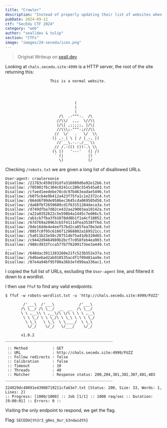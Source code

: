 ```yaml
---
title: "Crawler"
description: "Instead of properly updating their list of websites when they need to, ORG-A has instead just appended their new pages, and hasn't removed any pages that they've taken down. Find the page that is still up and running. Vuln scans on infrastructure are out of scope, and aren't very relevant here. To be clear, there is no requirement to probe infrastructure in this way. Is there a conventional way to indicate to crawlers that you don't want a website indexed?"
pubDate: 2024-09-12
ctf: "SecEdu CTF 2024"
category: "web"
author: "sealldev & tulip"
section: "CTFs"
image: "images/24-secedu/icon.png"
---
```


> Original Writeup on [seall.dev](https://seall.dev/posts/seceduweek12024#crawler)

Looking at `chals.secedu.site:4999` is a HTTP server, the root of the site returning this:
```
                    This is a normal website.



                    
                               (
                               )
                               (
                        /\  .-"""-.  /\
                       //\\/  ,,,  \//\\
                       |/\| ,;;;;;, |/\|
                       //\\\;-"""-;///\\
                      //  \/   .   \/  \\
                     (| ,-_| \ | / |_-, |)
                       //`__\.-.-./__`\\
                      // /.-(() ())-.\ \\
                     (\ |)   '---'   (| /)
                      ` (|           |) `
                        \)           (/
```

Checking `/robots.txt` we are given a long list of disallowed URLs.

```
User-agent: crawleroonie
Disallow: /21783c459d191dfa316089d6a92e12b6.txt
Disallow: /705901f6c304c0241cc280c554545a03.txt
Disallow: /cfaed1eedebe78cdc97b463eadae5496.txt
Disallow: /b075cb4e9b412a423f75fa1c1e2372c4.txt
Disallow: /864d6f99de9586ec3645cda069505d58.txt
Disallow: /da88fbf2659689cd1f63151284deca3a.txt
Disallow: /d749dfba7d82ce432aa29003aa10142a.txt
Disallow: /a22a8352622c5e598b4a1445c7ed66c5.txt
Disallow: /ab1cb7fba3fb1078dd8b1f1a4cf10052.txt
Disallow: /67d769a20963cb5f4111dfea3538ff6d.txt
Disallow: /0de16dde4e4eef57bd2ca85fea70e3e8.txt
Disallow: /085fc0f95c6166f12868802a169521cc.txt
Disallow: /5a011b23e58c207514b75a41db320d65.txt
Disallow: /c9442d9464989b2bcf7c058feb4ea903.txt
Disallow: /988cd933fcca577b7f62091f3ee3a449.txt
...
Disallow: /648dac3911383260e21fc523b552e37a.txt
Disallow: /6d0aebad2ab918535acdf1f09481aa9e.txt
Disallow: /87e4a94bf95f00a36b3efd99aa336ac1.txt
```

I copied the full list of URLs, excluding the `User-agent` line, and filtered it down to a wordlist.

I then use `ffuf` to find any valid endpoints:
```
$ ffuf -w robots-wordlist.txt -u 'http://chals.secedu.site:4999/FUZZ'

        /'___\  /'___\           /'___\       
       /\ \__/ /\ \__/  __  __  /\ \__/       
       \ \ ,__\\ \ ,__\/\ \/\ \ \ \ ,__\      
        \ \ \_/ \ \ \_/\ \ \_\ \ \ \ \_/      
         \ \_\   \ \_\  \ \____/  \ \_\       
          \/_/    \/_/   \/___/    \/_/       

       v1.0.2
________________________________________________

 :: Method           : GET
 :: URL              : http://chals.secedu.site:4999/FUZZ
 :: Follow redirects : false
 :: Calibration      : false
 :: Timeout          : 10
 :: Threads          : 40
 :: Matcher          : Response status: 200,204,301,302,307,401,403
________________________________________________

224029dc48091e43908719211cfa63e7.txt [Status: 200, Size: 33, Words: 1, Lines: 2]
:: Progress: [1000/1000] :: Job [1/1] :: 1000 req/sec :: Duration: [0:00:01] :: Errors: 0 ::
```

Visiting the only endpoint to respond, we get the flag.

Flag: `SECEDU{th3r3_g0es_0ur_b3ndwidth}`